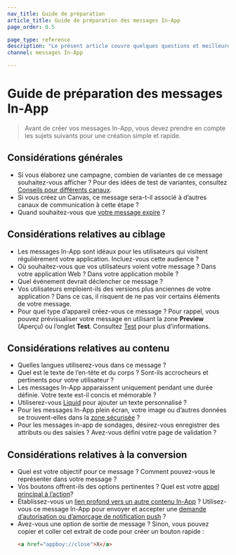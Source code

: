 ```yaml
---
nav_title: Guide de préparation
article_title: Guide de préparation des messages In-App
page_order: 0.5

page_type: reference
description: "Le présent article couvre quelques questions et meilleures pratiques à prendre en compte avant de créer vos messages In-App."
channel: messages In-App

---
```


# Guide de préparation des messages In-App

> Avant de créer vos messages In-App, vous devez prendre en compte les sujets suivants pour une création simple et rapide.

## Considérations générales

- Si vous élaborez une campagne, combien de variantes de ce message souhaitez-vous afficher ? Pour des idées de test de variantes, consultez [Conseils pour différents canaux]({{site.baseurl}}/user_guide/engagement_tools/testing/multivariant_testing/create_multivariate_campaign/#tips-different-channels).
- Si vous créez un Canvas, ce message sera-t-il associé à d’autres canaux de communication à cette étape ?
- Quand souhaitez-vous que [votre message expire]({{site.baseurl}}/canvas_in-app_messages/) ?

## Considérations relatives au ciblage

- Les messages In-App sont idéaux pour les utilisateurs qui visitent régulièrement votre application. Incluez-vous cette audience ?
- Où souhaitez-vous que vos utilisateurs voient votre message ? Dans votre application Web ? Dans votre application mobile ?
- Quel événement devrait déclencher ce message ?
- Vos utilisateurs emploient-ils des versions plus anciennes de votre application ? Dans ce cas, il risquent de ne pas voir certains éléments de votre message.
- Pour quel type d’appareil créez-vous ce message ? Pour rappel, vous pouvez prévisualiser votre message en utilisant la zone **Preview** (Aperçu) ou l’onglet **Test**. Consultez [Test]({{site.baseurl}}/user_guide/message_building_by_channel/in-app_messages/testing/) pour plus d’informations.

## Considérations relatives au contenu

- Quelles langues utiliserez-vous dans ce message ?
- Quel est le texte de l’en-tête et du corps ? Sont-ils accrocheurs et pertinents pour votre utilisateur ?
- Les messages In-App apparaissent uniquement pendant une durée définie. Votre texte est-il concis et mémorable ?
- Utiliserez-vous [Liquid]({{site.baseurl}}/user_guide/personalization_and_dynamic_content/liquid/using_liquid/) pour ajouter un texte personnalisé ?
- Pour les messages In-App plein écran, votre image ou d’autres données se trouvent-elles dans la [zone sécurisée]({{site.baseurl}}/user_guide/message_building_by_channel/in-app_messages/creative_details/fullscreen/#image-safe-zone) ?
- Pour les messages in-app de sondages, désirez-vous enregistrer des attributs ou des saisies ? Avez-vous défini votre page de validation ?

## Considérations relatives à la conversion

- Quel est votre objectif pour ce message ? Comment pouvez-vous le représenter dans votre message ?
- Vos boutons offrent-ils des options pertinentes ? Quel est votre [appel principal à l’action]({{site.baseurl}}/user_guide/message_building_by_channel/in-app_messages/create/#buttons)?
- Établissez-vous un [lien profond vers un autre contenu In-App][1] ? Utilisez-vous ce message In-App pour envoyer et accepter une [demande d’autorisation ou d’amorçage de notification push][21] ?
- Avez-vous une option de sortie de message ? Sinon, vous pouvez copier et coller cet extrait de code pour créer un bouton rapide :
    ```html
    <a href="appboy://close">X</a>
    ```


[1]: {{site.baseurl}}/user_guide/personalization_and_dynamic_content/deep_linking_to_in-app_content/#deep-linking-to-in-app-content
[21]: {{site.baseurl}}/user_guide/message_building_by_channel/push/best_practices/
